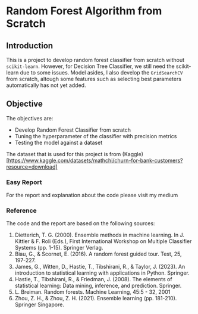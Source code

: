 # Random Forest Algorithm from Scratch
## Introduction
This is a project to develop random forest classifier from scratch without `scikit-learn`. However, for Decision Tree Classifier, we still need the scikit-learn due to some issues.
Model asides, I also develop the `GridSearchCV` from scratch, altough some features such as selecting best parameters automatically has not yet added.
## Objective
The objectives are:
- Develop Random Forest Classifier from scratch
- Tuning the hyperparameter of the classifier with precision metrics
- Testing the model against a dataset

The dataset that is used for this project is from (Kaggle)[https://www.kaggle.com/datasets/mathchi/churn-for-bank-customers?resource=download]

### Easy Report
For the report and explanation about the code please visit my medium

### Reference
The code and the report are based on the following sources:
1. Dietterich, T. G. (2000). Ensemble methods in machine learning. In J. Kittler & F. Roli (Eds.), First International Workshop on Multiple Classifier Systems (pp. 1-15). Springer Verlag.
2. Biau, G., & Scornet, E. (2016). A random forest guided tour. Test, 25, 197-227.
3. James, G., Witten, D., Hastie, T., Tibshirani, R., & Taylor, J. (2023). An introduction to statistical learning with applications in Python. Springer.
4. Hastie, T., Tibshirani, R., & Friedman, J. (2008). The elements of statistical learning: Data mining, inference, and prediction. Springer.
5. L. Breiman. Random forests. Machine Learning, 45:5 - 32, 2001
6. Zhou, Z. H., & Zhou, Z. H. (2021). Ensemble learning (pp. 181-210). Springer Singapore.